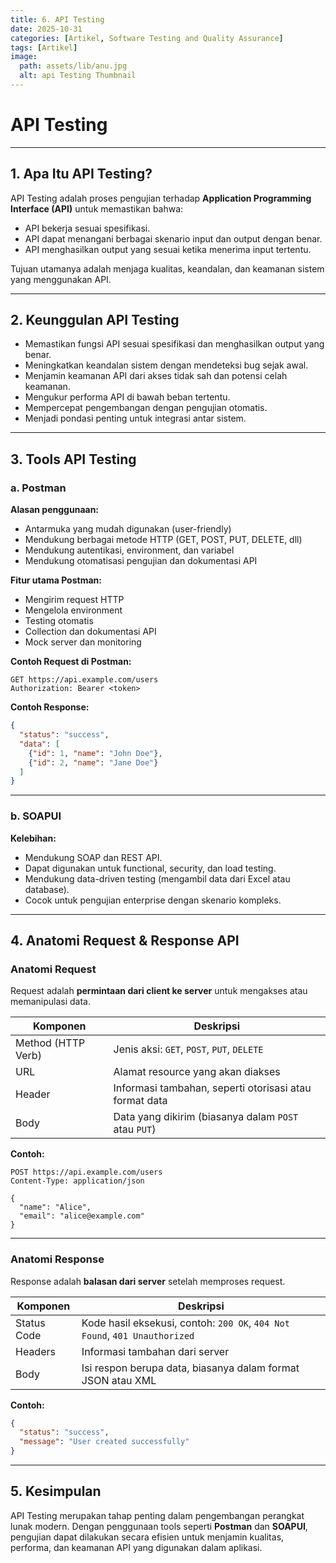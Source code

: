 ```yaml
---
title: 6. API Testing
date: 2025-10-31
categories: [Artikel, Software Testing and Quality Assurance]
tags: [Artikel]
image:
  path: assets/lib/anu.jpg
  alt: api Testing Thumbnail
---
```


# API Testing

---

## 1. Apa Itu API Testing?

API Testing adalah proses pengujian terhadap **Application Programming Interface (API)** untuk memastikan bahwa:

* API bekerja sesuai spesifikasi.
* API dapat menangani berbagai skenario input dan output dengan benar.
* API menghasilkan output yang sesuai ketika menerima input tertentu.

Tujuan utamanya adalah menjaga kualitas, keandalan, dan keamanan sistem yang menggunakan API.

---

## 2. Keunggulan API Testing

* Memastikan fungsi API sesuai spesifikasi dan menghasilkan output yang benar.
* Meningkatkan keandalan sistem dengan mendeteksi bug sejak awal.
* Menjamin keamanan API dari akses tidak sah dan potensi celah keamanan.
* Mengukur performa API di bawah beban tertentu.
* Mempercepat pengembangan dengan pengujian otomatis.
* Menjadi pondasi penting untuk integrasi antar sistem.

---

## 3. Tools API Testing

### a. Postman

**Alasan penggunaan:**

* Antarmuka yang mudah digunakan (user-friendly)
* Mendukung berbagai metode HTTP (GET, POST, PUT, DELETE, dll)
* Mendukung autentikasi, environment, dan variabel
* Mendukung otomatisasi pengujian dan dokumentasi API

**Fitur utama Postman:**

* Mengirim request HTTP
* Mengelola environment
* Testing otomatis
* Collection dan dokumentasi API
* Mock server dan monitoring

**Contoh Request di Postman:**

```http
GET https://api.example.com/users
Authorization: Bearer <token>
```

**Contoh Response:**

```json
{
  "status": "success",
  "data": [
    {"id": 1, "name": "John Doe"},
    {"id": 2, "name": "Jane Doe"}
  ]
}
```

---

### b. SOAPUI

**Kelebihan:**

* Mendukung SOAP dan REST API.
* Dapat digunakan untuk functional, security, dan load testing.
* Mendukung data-driven testing (mengambil data dari Excel atau database).
* Cocok untuk pengujian enterprise dengan skenario kompleks.

---

## 4. Anatomi Request & Response API

### Anatomi Request

Request adalah **permintaan dari client ke server** untuk mengakses atau memanipulasi data.

| Komponen | Deskripsi |
| ------------------ | ------------------------------------------------------ |
| Method (HTTP Verb) | Jenis aksi: `GET`, `POST`, `PUT`, `DELETE`             |
| URL | Alamat resource yang akan diakses                      |
| Header             | Informasi tambahan, seperti otorisasi atau format data |
| Body               | Data yang dikirim (biasanya dalam `POST` atau `PUT`)   |

**Contoh:**

```http
POST https://api.example.com/users
Content-Type: application/json

{
  "name": "Alice",
  "email": "alice@example.com"
}
```

---

### Anatomi Response

Response adalah **balasan dari server** setelah memproses request.

| Komponen    | Deskripsi                                                                  |
| ----------- | -------------------------------------------------------------------------- |
| Status Code | Kode hasil eksekusi, contoh: `200 OK`, `404 Not Found`, `401 Unauthorized` |
| Headers     | Informasi tambahan dari server                                             |
| Body        | Isi respon berupa data, biasanya dalam format JSON atau XML                |

**Contoh:**

```json
{
  "status": "success",
  "message": "User created successfully"
}
```

---

## 5. Kesimpulan

API Testing merupakan tahap penting dalam pengembangan perangkat lunak modern. Dengan penggunaan tools seperti **Postman** dan **SOAPUI**, pengujian dapat dilakukan secara efisien untuk menjamin kualitas, performa, dan keamanan API yang digunakan dalam aplikasi.


